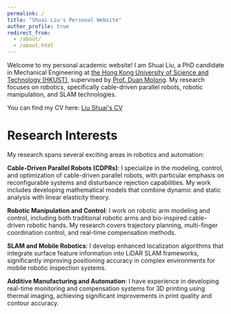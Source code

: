 ```yaml
---
permalink: /
title: "Shuai Liu's Personal Website"
author_profile: true
redirect_from: 
  - /about/
  - /about.html
---
```


Welcome to my personal academic website! I am Shuai Liu, a PhD candidate in Mechanical Engineering at [the Hong Kong University of Science and Technology (HKUST)](https://hkust.edu.hk/), supervised by [Prof. Duan Molong](https://seng.hkust.edu.hk/about/people/faculty/molong-duan). My research focuses on robotics, specifically cable-driven parallel robots, robotic manipulation, and SLAM technologies.

You can find my CV here: [Liu Shuai's CV](../files/LiuShuai_CV.pdf)

Research Interests
======
My research spans several exciting areas in robotics and automation:

**Cable-Driven Parallel Robots (CDPRs)**: I specialize in the modeling, control, and optimization of cable-driven parallel robots, with particular emphasis on reconfigurable systems and disturbance rejection capabilities. My work includes developing mathematical models that combine dynamic and static analysis with linear elasticity theory.

**Robotic Manipulation and Control**: I work on robotic arm modeling and control, including both traditional robotic arms and bio-inspired cable-driven robotic hands. My research covers trajectory planning, multi-finger coordination control, and real-time compensation methods.

**SLAM and Mobile Robotics**: I develop enhanced localization algorithms that integrate surface feature information into LiDAR SLAM frameworks, significantly improving positioning accuracy in complex environments for mobile robotic inspection systems.

**Additive Manufacturing and Automation**: I have experience in developing real-time monitoring and compensation systems for 3D printing using thermal imaging, achieving significant improvements in print quality and contour accuracy.